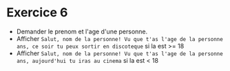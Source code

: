 # Exercice 6
- Demander le prenom et l'age d'une personne.
- Afficher `Salut, nom de la personne! Vu que t'as l'age de la personne ans, ce soir tu peux sortir en discoteque` si la est >= 18
- Afficher `Salut, nom de la personne! Vu que t'as l'age de la personne ans, aujourd'hui tu iras au cinema` si la est < 18